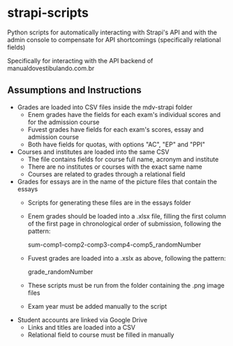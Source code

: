 # strapi-scripts
Python scripts for automatically interacting with Strapi's API and with the admin console to compensate for API shortcomings (specifically relational fields) 

Specifically for interacting with the API backend of manualdovestibulando.com.br

## Assumptions and Instructions

- Grades are loaded into CSV files inside the mdv-strapi folder
    - Enem grades have the fields for each exam's individual scores and for the admission course
    - Fuvest grades have fields for each exam's scores, essay and admission course
    - Both have fields for quotas, with options "AC", "EP" and "PPI"
- Courses and institutes are loaded into the same CSV
    - The file contains fields for course full name, acronym and institute
    - There are no institutes or courses with the exact same name
    - Courses are related to grades through a relational field
- Grades for essays are in the name of the picture files that contain the essays
    - Scripts for generating these files are in the essays folder
    - Enem grades should be loaded into a .xlsx file, filling the first column of the first page in chronological order of submission, following the pattern:

        sum-comp1-comp2-comp3-comp4-comp5_randomNumber

    - Fuvest grades are loaded into a .xslx as above, following the pattern:

        grade_randomNumber

    - These scripts must be run from the folder containing the .png image files
    - Exam year must be added manually to the script
- Student accounts are linked via Google Drive
    - Links and titles are loaded into a CSV
    - Relational field to course must be filled in manually